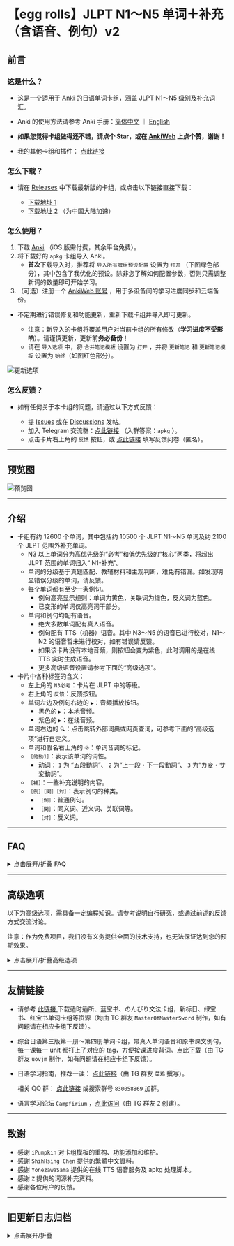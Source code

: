 # 【egg rolls】JLPT N1～N5 单词＋补充（含语音、例句）v2

## 前言

### 这是什么？

- 这是一个适用于 [Anki](https://apps.ankiweb.net/) 的日语单词卡组，涵盖 JLPT N1～N5 级别及补充词汇。

- Anki 的使用方法请参考 Anki 手册：[简体中文](https://open-spaced-repetition.github.io/anki-manual-zh-CN/intro.html) ｜ [English](https://docs.ankiweb.net/)

- **如果您觉得卡组做得还不错，请点个 Star，或在 [AnkiWeb](https://ankiweb.net/shared/info/832276382) 上点个赞，谢谢！**

- 我的其他卡组和插件： [点此链接](https://ankiweb.net/shared/by-author/842333142)

### 怎么下载？

- 请在 [Releases](https://github.com/5mdld/anki-jlpt-decks/releases) 中下载最新版的卡组，或点击以下链接直接下载：

  - [下载地址 1](https://github.com/5mdld/anki-jlpt-decks/releases/latest/download/NEW-JLPT.apkg)
  - [下载地址 2](https://gh-proxy.com/github.com/5mdld/anki-jlpt-decks/releases/latest/download/NEW-JLPT.apkg) （为中国大陆加速）  

### 怎么使用？

1. 下载 [Anki](https://apps.ankiweb.net/) （iOS 版需付费，其余平台免费）。
2. 将下载好的 `apkg` 卡组导入 Anki。  
   - **首次**下载导入时，推荐将 `导入所有牌组预设配置` 设置为 `打开` （下图绿色部分），其中包含了我优化的预设。除非您了解如何配置参数，否则只需调整新词的数量即可开始学习。
3. （可选）注册一个 [AnkiWeb 账号](https://ankiweb.net/account/signup) ，用于多设备间的学习进度同步和云端备份。

- 不定期进行错误修复和功能更新，重新下载卡组并导入即可更新。

  - 注意：新导入的卡组将覆盖用户对当前卡组的所有修改（**学习进度不受影响**）。请谨慎更新，更新前**务必备份**！
  - 请在 `导入选项` 中，将 `合并笔记模板` 设置为 `打开` ，并将 `更新笔记` 和 `更新笔记模板` 设置为 `始终`（如图红色部分）。  

![更新选项](https://pub-90b0b2afa26447b8b824c3d05d8e274f.r2.dev/uPic/20241128J8JTQp.png)

### 怎么反馈？

- 如有任何关于本卡组的问题，请通过以下方式反馈：

  - 提 [Issues](https://github.com/5mdld/anki-jlpt-decks/issues) 或在 [Discussions](https://github.com/5mdld/anki-jlpt-decks/discussions) 发帖。
  - 加入 Telegram 交流群：[点此链接](https://t.me/+tvTl5zf3auRlNDM9) （入群答案：`apkg`  ）。
  - 点击卡片右上角的 `反馈` 按钮，或 [点此链接](https://ncn8ci2h7v0y.feishu.cn/share/base/form/shrcnTh5DRxtrGWtiWTkdBlSWze?hide_NoteID=1&hide_Note+ID=1) 填写反馈问卷（匿名）。  

---

## 预览图

![预览图](https://pub-90b0b2afa26447b8b824c3d05d8e274f.r2.dev/uPic/20241206hi5zpu.png) 

---

## 介绍

- 卡组有约 12600 个单词，其中包括约 10500 个 JLPT N1～N5 单词及约 2100 个 JLPT 范围外补充单词。
  - N3 以上单词分为高优先级的“必考”和低优先级的“核心”两类，将超出 JLPT 范围的单词归入“ N1-补充”。
  - 单词的分级基于真题匹配、教辅材料和主观判断，难免有错漏。如发现明显错误分级的单词，请反馈。
  - 每个单词都有至少一条例句。
    - 例句高亮显示规则：单词为黄色，关联词为绿色，反义词为蓝色。
    - 已变形的单词仅高亮词干部分。
  - 单词和例句均配有语音。
    - 绝大多数单词配有真人语音。
    - 例句配有 TTS（机器）语音。其中 N3～N5 的语音已进行校对，N1～N2 的语音暂未进行校对，如有错误请反馈。
    - 如果该卡片没有本地音频，则按钮会变为紫色，此时调用的是在线 TTS 实时生成语音。
    - 更多高级语音设置请参考下面的“高级选项”。
- 卡片中各种标签的含义：
  - 左上角的 `N3必考`：卡片在 JLPT 中的等级。
  - 右上角的 `反馈`：反馈按钮。
  - 单词左边及例句右边的 `▶️`：音频播放按钮。
    - 黑色的 `▶️`：本地音频。
    - 紫色的 `▶️`：在线音频。
  - 单词右边的 `🔍`：点击跳转外部词典或网页查词，可参考下面的“高级选项”进行自定义。
  - 单词和假名右上角的 `②`：单词音调的标记。
  - `［他動1］`：表示该单词的词性。 
    - 动词： `1` 为 “五段動詞”、 `2` 为“上一段・下一段動詞”、 `3` 为“カ変・サ変動詞”。
  - `［補］`：一些补充说明的内容。
  - `［例］［関］［対］`：表示例句的种类。
    - `［例］`：普通例句。
    - `［関］`：同义词、近义词、关联词等。
    - `［対］`：反义词。

---

## FAQ

<details>
<summary>点击展开/折叠 FAQ</summary>

### Q. 卡组导入后不能正常显示

A. 本卡组仅保证兼容**最新版的 [官方版本 Anki](https://apps.ankiweb.net/)**，不保证兼容其他第三方或旧版 Anki（e.g. AnkiApp、AnkiPro）。  

### Q. 卡组下载很慢 / 下载失败 / 第一次导入非常慢 / 同步很慢

A. 中国大陆用户请尝试使用 VPN 等网络代理工具进行下载。

### Q. 无法发音 / 缺少媒体文件

A. 请检查媒体文件是否**完全同步到云端**，首次同步可能超过 30 分钟。必要时请使用 VPN 等网络代理工具。

### Q. Windows 上出现卡片切换延迟的问题

A. 在 Anki 设置中，将“显示驱动程序”改为“软件/ Software”。

### Q. 为什么有的卡片正面带有”ふりがな“（假名），我可以关掉吗

A. 只对“常用汉字”范围外（即 JLPT 范围外）以及仅凭假名无法判断读音的词汇添加“ふりがな”，不是所有词汇都有，无需关闭。  

如想关闭，请参考下面的“高级选项”。

### Q. （AnkiWeb）下载的时候提示 “Daily limit exceeded; please try again tomorrow.”

A. 如果您的 IP 地址在 24 小时内下载超过 25 个卡组，则会收到该提示。请尝试更换 IP 或等待 24 小时后再试。

</details>

---

## 高级选项


以下为高级选项，需具备一定编程知识。请参考说明自行研究，或通过前述的反馈方式交流讨论。  

注意：作为免费项目，我们没有义务提供全面的技术支持，也无法保证达到您的预期效果。  

<details>
<summary>点击展开/折叠高级选项</summary><br>

模板位置的视频教程：[Android](https://pub-90b0b2afa26447b8b824c3d05d8e274f.r2.dev/uPic/20241109/20241109vviFO1.mp4) ｜ [iOS](https://pub-90b0b2afa26447b8b824c3d05d8e274f.r2.dev/uPic/20241109/20241109HaTDmE.mp4) ｜ [macOS / Windows](https://pub-90b0b2afa26447b8b824c3d05d8e274f.r2.dev/uPic/20241124F22Meh.mp4)  

在卡片**正面模板**的 `function CONFIG()` 里内置了一些可修改的设置：

### * 使用繁體中文

目前尚未內建繁體中文文本，如有需要，可以自行填寫以下欄位並修改程式碼，開啟繁體中文。

- `VocabDefTC`：單字的中文解釋欄位。
- `SentDefTC1`、`SentDefTC2` 、`SentDefTC3`、`SentDefTC4`：例句 1～4 的中文解釋欄位。

```html
lang: 'zh-Hant',      // 顯示語言: 'zh-Hans' 為簡體中文；'zh-Hant' 為繁體中文
```

### * 根据不同平台修改“🔍”跳转的链接

```html
dict: {
  ios: 'moji',         // 在 iOS 使用 MOji 辞書
  android: 'moji',     // 在 Android 使用 MOji 辞書
  mac: 'dict',         // 在 macOS 使用系统自带的词典
  win: 'goldendict',   // 在 Windows 使用 GoldenDict-ng 词典
  other: 'weblio',     // 在其他平台使用 Weblio 国語辞典
},
// --- 以下为词典预设项，新增词典参考格式添加 --- //
const dictOptions = {
  'moji': 'mojisho://?search={query}',                          // MOJi 辞書 [ios|android]
  'mojidict': 'https://www.mojidict.com/searchText/{query}',    // MOJi 辞書网页版 [web]
  'dict': 'dict://{query}',                                     // macOS 词典 [mac]
  'eudic': 'eudic://dict/{query}',                              // Eudic 欧路词典 [win|mac|ios|android]
  'goldendict': 'goldendict://{query}',                         // GoldenDict-ng 词典 [win]
  'dicttango': 'dttp://app.dicttango/WordLookup?word={query}',  // DictTango [android]
  'monokakido': 'mkdictionaries:///?text={query}',              // Monokakido 物書堂 [mac|ios]
  'google': 'https://www.google.com/search?q={query}',          // Google Search [web]
  'weblio': 'https://www.weblio.jp/content/{query}',            // Weblio 国語辞典 [web]
  'weblioCJJC': 'https://cjjc.weblio.jp/content/{query}',       // Weblio 日中中日 [web]
  'takoboto': 'https://takoboto.jp/?q={query}',                 // Takoboto [web]
  'mazii': 'https://mazii.net/zh-TW/search/word/jatw/{query}',  // Mazii [web]
  'jisho': 'https://jisho.org/search/{query}',                  // Jisho [web]
  'kotobank': 'https://kotobank.jp/search?q={query}',           // Kotobank [web]
  'goo': 'https://dictionary.goo.ne.jp/srch/all/{query}/m0u/',  // Goo 辞書 [web]
}
```

### * 音频高级设置

- 正面自动发音 + 背面自动播放单词和例句发音：
  1. `牌组选项` → `音频` → 关闭 `不要自动播放音频` 
  2. 正面模板 → `function CONFIG()` → `playback: 'default'`
- 正面自动发音 + 背面仅自动播放单词发音（默认）：
  1. `牌组选项` → `音频` → 关闭 `不要自动播放音频` 
  2. 正面模板 → `function CONFIG()` → `playback: 'force'`
- 正面手动点击发音 + 背面仅自动播放单词发音：
  1. `牌组选项` → `音频` → 开启 `不要自动播放音频`
  2. 正面模板 → `function CONFIG()` → `playback: 'force'`
- 正面手动点击发音 + 背面手动点击发音：
  1. `牌组选项` → `音频` → 开启 `不要自动播放音频` 
  2. 正面模板 → `function CONFIG()` → `playback: 'default'`
- 正面完全不发音 + 背面自动播放单词和例句发音：  
  1. `牌组选项` → `音频` → 关闭 `不要自动播放音频` 
  2. 正面模板 → 删除 `{{ VocabAudio }}`
  3. 正面模板 →   `function CONFIG()` → `playback: 'default'`
- 正面完全不发音 + 背面仅自动播放单词发音：
  1. `牌组选项` → `音频` → 开启 `不要自动播放音频` 
  2. 正面模板 → 删除 `{{ VocabAudio }}`
  3. 正面模板 →   `function CONFIG()` → `playback: 'force'`
- 正面完全不发音 + 背面手动点击发音：
  1. `牌组选项` → `音频` → 开启 `不要自动播放音频`
  2. 正面模板 → 删除 `{{ VocabAudio }}`
  3. 正面模板 →   `function CONFIG()` → `playback: 'default'`

```html
playback: 'force',    // 背面播放设置: 'default' 为使用系统设置；'force' 为强制只播放单词音频
```

### * 隐藏指定字段

在待隐藏的字段前使用 `hint:` 即可。  

例如，要在卡片正面隐藏 `VocabKanji`，请在正面模板中进行以下修改：

```html
<span lang="ja">{{ hint:furigana:VocabKanji }}</span>
```

### * 控制正面单词显示模式

```
display: 'default',   // 正面单词显示: 'default' 显示汉字和注音假名；'kana' 为只显示假名；'kanji' 为只显示汉字
```

### * 例句 TTS 语音高级设置

- 默认情况下，仅对没有本地音频的例句启用在线 TTS。 如果你想为所有例句启用，请用 `// ` 注释掉 `function setEdgeTTS()` 中的以下代码：

```
if (el.childNodes.length) return
```

- 卡组默认内置了两个在线 TTS 服务器。如有需要，也可在 `domain: ''` 内填写自定义部署的域名使用自定义的在线 TTS 服务。  

  - 部署方式参考 [此链接]( https://github.com/yy4382/ms-ra-forwarder-for-ifreetime) ，选择**无 token** 部署，建议自定义域名设置得复杂一些，避免泄露。

- 支持在桌面端和 AnkiWeb 配置 TTS 音频播放快捷键。设置 `hotkey: 'G'` 启用快捷键，留空则关闭。
  - 由于浏览器限制，无法在无用户交互下连续播放音频，快捷键也无法绕过此限制。
  - 按 `G` 键尝试从第一个音频开始连续播放，如因浏览器限制而暂停播放，需再次按 `G` 键继续播放下一条。
  - 所有音频播放过一次后，按 `G` 键可连续播放。
  - AnkiWeb 原本不支持快捷键操作，开启快捷键后，可控制所有 `<audio>` 标签音频（包括卡片自带音频），仅在背面生效。

- 使用 `https://anki-azuma.0w0.live/` 可以体验东雪莲 TTS，娱乐用，访问速度和发音标准度稍逊于普通 TTS。



```
tts: {
      enable: true, // 为没有语音的例句增加在线 tts，部署参考 https://github.com/yy4382/ms-ra-forwarder-for-ifreetime
      hotkey: 'G',  // 播放快捷键，仅支持桌面端
      domain: [
        // 可以添加更多域名，按顺序依次尝试播放
        'https://anki.0w0.live/',
        'https://ms-ra-forwarder-for-ifreetime-v9q1.vercel.app/',
      ],
      params: {
        voiceName: 'ja-JP-KeitaNeural,ja-JP-NanamiNeural', // 语音为多个时随机选择一个
        speed: -4, // 语速范围 -50 到 100，0 为正常语速
      }
    }
```

### * 修改卡片字体

- 在卡片模板中找到卡片样式（css）部分。

- 如果要改成系统中已有的字体，只需在以下代码中，将字体名称添加到每个语言字体 `font-family` 的首位即可。

```
:lang(zh-Hans) {
  font-family: '您的简体中文字体名称', 'Source Han Serif CN', 'Source Han Serif JP', 'Source Han Serif TW', serif;
}
:lang(zh-Hant) {
  font-family: '您的繁体中文字体名称', 'Source Han Serif TW', 'Source Han Serif JP', 'Source Han Serif CN', serif;
}
:lang(ja) {
  font-family: '您的日文字体名称', 'Source Han Serif JP', 'Source Han Serif CN', 'Source Han Serif TW', serif;
}
```

- 如果更改为其他自定义字体：
  1. 下载字体文件并放入 Anki 的媒体文件夹。
  2. 将字体文件重命名为以 `_` 开头的名称。
  3. 修改 `@font-face` 中的 src 路径（无需修改 `font-family` 的名称，如果修改，也要同步修改样式中引用该名称的部分）。

```
@font-face {
  font-family: 'Source Han Serif CN';
  src: url('您的简体中文字体文件名') format('truetype');
  font-display: swap;
}
@font-face {
  font-family: 'Source Han Serif TW';
  src: url('您的繁体中文字体文件名') format('truetype');
  font-display: swap;
}
@font-face {
  font-family: 'Source Han Serif JP';
  src: url('您的繁体中文字体文件名') format('truetype');
  font-display: swap;
}
```

- 在 iOS 端使用其他字体时，请参考以下代码进行调整。

  - 如果只额外安装了教科书字体，可以只打开第二段 `transform: 0;` 这一行。
  - 如果完全替换了字体，就把第一段 `transform: translateY(0.6em);` 注释掉。

```
/* --- iOS 思源宋体振假名高度修复 --- */
.ios rt,
.safari rt {
  transform: translateY(0.6em);
}

/* --- iOS 若安装教科书字体开启以下样式 --- */
.ios .VocabKanji rt,
.safari .VocabKanji rt {
  /* transform: 0; */
}
```

### * 开启/关闭正面为中文，背面为日语的卡片

预览图：  

![正面效果图](https://pub-90b0b2afa26447b8b824c3d05d8e274f.r2.dev/uPic/20241206jTsBpV.png)  

#### ** 开启正面为中文，背面为日语的卡片

1. 在卡片模板中找到卡片类型部分。
2. 在卡片类型里选择“2：中-日……”。
3. **分别**将正面模板和背面模板中的 `{{ #Alt2 }}` 修改为 `{{ ^Alt2 }} `然后保存。
4. 重启 Anki 后即可看到新增的中-日模板卡片，默认与日-中模板卡片混在一起，您可以自行分组。  

  ![操作方法](https://pub-90b0b2afa26447b8b824c3d05d8e274f.r2.dev/uPic/20241206vC6C4m.png)

####  ** 关闭（删除）正面为中文，背面为日语的卡片

1. **分别**将正面模板和背面模板中的 `{{ ^Alt2 }} `修改为 `{{ #Alt2 }}` 然后保存（如上图所示）。
2. 点击 Anki 的 `工具` → `空白卡片` → `删除`（如下图所示）。  

  ![删除空白卡片](https://pub-90b0b2afa26447b8b824c3d05d8e274f.r2.dev/uPic/20241206aUZkfD.png)

</details>

---

## 友情链接

- 请参考 [此链接 ](https://ankiweb.net/shared/by-author/1681155450)下载适时适所、蓝宝书、のんびり文法卡组，新标日、绿宝书、红宝书单词卡组等资源（均由 TG 群友 `MasterOfMasterSword` 制作，如有问题请在相应卡组下反馈）。

- 综合日语第三版第一册～第四册单词卡组，带真人单词语音和原书课文例句，每一课每一 unit 都打上了对应的 tag，方便按课进度背词。[点此下载](https://ankiweb.net/shared/by-author/516873037)（由 TG 群友 `uovjm` 制作，如有问题请在相应卡组下反馈）。

- 日语学习指南，推荐一读： [点此链接](https://eaa9gdwuyv7.feishu.cn/wiki/YeOSwsG7giLuQxkcDFscUXVZn2f)（由 TG 群友 `菜鸡` 撰写）。

  相关 QQ 群： [点此链接](https://qm.qq.com/q/Iy7QuEz5WQ) 或搜索群号 `830058869` 加群。

- 语言学习论坛 `Campfirium` ，[点此访问](https://campfirium.info)（由 TG 群友 `Z` 创建）。

---

## 致谢

- 感谢 `iPumpkin` 对卡组模板的重构、功能添加和维护。
- 感謝 `ShihHsing Chen` 提供的繁體中文資料。
- 感谢 `YonezawaSama` 提供的在线 TTS 语音服务及 apkg 处理脚本。
- 感谢 `Z` 提供的词源补充资料。
- 感谢各位用户的反馈。

---

## 旧更新日志归档

<details>
<summary>点击展开/折叠</summary>

```
### 2025-01-06

- 用另一种方式修复了在正面添加 `hideFurigana()` 后，背面单词振假名显示错位的问题。
- 修复了其他一些错误。

### 2025-01-05

- 修复了在正面添加 `hideFurigana()` 后，背面单词振假名显示错位的问题。
- 修复了其他一些错误。

### 2024-12-23

- 重构了所有 N1 词汇，优化了大量释义和例句（在过去几个月内逐步进行，如果你一直使用最新版本的卡组，可能不会有太大的感知）。
- 已完成所有词汇的高亮显示。
- 将 `Note ID` 字段更名为 `NoteID`  。
- 优化了反馈链接。
- 删除了一些重复及频率过低的词汇。

### 2024-12-05

- 删除了 `Alt3` 、 `Alt4` 两个字段，将 `Level` 字段重命名为 `Frequency` 。
- 优化了已变形词汇的高亮逻辑。

### 2024-12-02

- 修复了中-日卡组背面不能正常显示的bug。

### 2024-11-30

- 优化了音频默认音量和质量，更新后需重新同步所有音频。
- 将［補］和词性 & 中文释义的位置对调。

### 2024-11-28

- 为卡组新增了预设配置。**首次**下载导入时，推荐将 `导入所有牌组预设配置` 设置为 `打开` ，其中包含了我优化后的预设。  

  老用户无需导入此配置。

### 2024-11-21

- 补充了一些词汇的词源，便于记忆。感谢 `Z` 提供的词源补充资料。

### 2024-11-19

- 优化了反馈链接，现在在 Anki 中反馈时会自动附带 Note ID，便于快速定位。
- 删除了一些重复的卡片。

### 2024-11-17

- 将卡组的 `playback` 参数默认设置为 `force` 。  
  现在在 `牌组选项` → `音频` 中开启 `不要自动播放音频` 后，卡片正面的音频将保持关闭，背面默认只播放单词发音。更多设置请参考 [此链接](https://anki-blog.pages.dev/docs/ankijp/new_jlpt_adv/#%e9%ab%98%e7%ba%a7%e9%9f%b3%e9%a2%91%e8%ae%be%e7%bd%ae)。
- 优化了一些单词的释义和例句，删除了一些重复的单词。

### 2024-10-24

- 修正了大量词汇的词性。

### 2024-10-22

- 根据 NHK 的数据，调整了大量词汇的音调，现在应该更准确了。
- 修改了一些词汇的写法和［補］内的内容。

### 2024-10-16

- 新增中-日模板的卡片，默认为关闭，开启方式请参考 [此链接](https://anki-blog.pages.dev/docs/ankijp/new_jlpt_card_cn_jp/)。
- 修改了版权声明，允许重新分发基于非商业教育用途的修改版本。

### 2024-10-14

- 修复 TTS 发音中会读出竖线符号 `｜` 的问题。
- 优化音频图标尺寸，现在可随界面同步缩放。
- 针对移动端，移除了左右边框和底部边框，使界面更简洁。如需恢复可删除模板样式最后部分。

### 2024-10-11

- 支持在桌面端和 AnkiWeb 配置 TTS 音频播放快捷键。设置 `hotkey: 'G'` 启用快捷键，留空则关闭（感谢 `iPumpkin` ）。
  - 由于浏览器限制，无法在无用户交互下连续播放音频，快捷键也无法绕过此限制。
  - 按 G 键尝试从第一个音频开始连续播放，如因浏览器限制而暂停播放，需再次按 `G` 键继续播放下一条。
  - 所有音频播放过一次后，按 `G` 键可连续播放。
  - AnkiWeb 原本不支持快捷键操作，开启快捷键后，可控制所有 `<audio>` 标签音频（包括卡片自带音频），仅在背面生效。

### 2024-10-10

- 内置的在线 TTS 语音服务使用 HTTPS，解决了 iOS 和 AnkiWeb 无法正常播放的问题。
- 在线 TTS 语音服务支持配置多个域名，按顺序依次尝试播放。

### 2024-10-09

- 对于没有语音的例句，新增了在线 TTS 语音。  
  - 在线 TTS 语音不保证准确性，按钮为紫色，与卡片自带语音区分。  
  - 在线 TTS 语音服务由群友 `YonezawaSama` 提供。如需自定义，请参考“高级选项”或 [点击这里](https://anki-blog.pages.dev/docs/ankijp/new_jlpt_intro/#%e5%9c%a8%e5%9c%a8%e7%ba%bf-tts-%e8%af%ad%e9%9f%b3%e4%b8%ad%e4%bd%bf%e7%94%a8%e8%87%aa%e5%ae%9a%e4%b9%89%e9%83%a8%e7%bd%b2%e7%9a%84%e5%9f%9f%e5%90%8d) 的教程自行部署。
  - 感谢 [ms-ra-forwarder-for-ifreetime 项目](https://github.com/yy4382/ms-ra-forwarder-for-ifreetime) 、 `iPumpkin` 的模板代码、 `YonezawaSama` 提供的服务器和 `Nickilism` 提供的灵感（排名不分先后）。
  
- 在手机端夜间模式下，将反馈链接的蓝色调整为灰色。
- 取消了邮件反馈渠道，您可以通过问卷或群聊进行反馈。如需回复，请在问卷中留下邮箱，我会根据问题情况联系您（因时间有限，无法全部回复，敬请谅解）。

### 2024-10-07

- 优化了 N1-必考词汇。
- 修正了一些错误。

### 2024-09-17

- 引入新语音源，替换部分单词的机器发音，并优化其他单词的音频效果。

### 2024-09-02

- 由于数据源不准确，已回滚音调标记的修改。

### 2024-09-01

- 卡片右上角增加 [反馈链接](https://ncn8ci2h7v0y.feishu.cn/share/base/form/shrcnTh5DRxtrGWtiWTkdBlSWze)。
- 优化了模板代码。
- 优化了音调标记（由于数据源不够准确，可能会有错误，如有错误请反馈）。

### 2024-08-26

- 删除了字段中的标签（［例］［対］［補］［訳］［関］），改用模板生成。
- 在 Android 上默认使用系统字体，不再使用自定义字体。
- 为 N2～N5 的例句添加了高亮显示功能：单词为黄色，关联词为绿色，反义词为蓝色。  
  补充：根据“学校文法”规则对单词进行高亮显示。对于已变形的单词，只高亮词干部分。
- 新增了 4 个 SentType 字段，用于标识例句类型。留空则为普通例句；“関”表示关联词；“対”表示反义词。
- 添加了新的反馈渠道，如有卡组相关问题，请 [点此反馈](https://ncn8ci2h7v0y.feishu.cn/share/base/form/shrcnTh5DRxtrGWtiWTkdBlSWze)。
- 优化了 Ankiweb 网页端的显示效果。
- 在音频前后添加了 200 毫秒的空白，尽量避免蓝牙耳机因休眠导致的音频丢失。

### 2024-08-09

- 重构了卡片模板（感谢 `@iPumpkin` 的代码）。
- 为 N3 卡组新增了例句语音。
- 优化了音频响度的一致性，减少了声音忽大忽小的情况。

### 2024-07-26

为 N4 卡组新增了例句语音。

### 2024-07-24

为 N5 卡组新增了例句语音。

### 2024-07-12

新增繁體中文版卡組，請[點此連結](https://ankiweb.net/shared/info/2013991314)（感謝 `ShihHsing Chen` 提供的資料）

### 2024-07-08

新建了一个 Telegram 交流群，[点此链接](https://t.me/+tvTl5zf3auRlNDM9) 加入。

### 2024-06-22

- 为卡片添加了“ Note ID ”字段，更新后可能会导致排序栏位错乱，请手动调整排序栏位。如果无法正常更新导入，请参考 FAQ。
- 调整了部分词汇的等级。

### 2024-06-05

- 优化音频自动播放脚本。
- 对字体进行了优化。

### 2024-04-11

新增正面中文背面日语的特别版卡组，供有需要的人使用，请移步：[点此链接](https://ankiweb.net/shared/info/1742540667)

### 2024-03-05

大幅调整词汇等级，取消“N3-补充”和“N2-补充”分类，并将所有 JLPT 范围外的卡片划入“N1-补充”中，供学有余力者参考。  
调整后的卡组有约 10000 个 JLPT 词汇和约 3000 个 JLPT 范围外词汇。

### 2024-02-27

为多释义词汇补充了大量例句（约 2000 条）。

### 2024-02-20

- 为拟声拟态词（オノマトペ）添加了标签「擬」，方便单独学习。
- 修正并补充了一些例句。

### 2024-02-12

- 新增 N1 词汇。
- 修正了大量例句假名和语音错误。

### 2024-01-27

初版发布。

</details>
```

---

## License

*本卡组所有内容均来自公开互联网资源及个人创作，并采用 [![知识共享许可协议](https://licensebuttons.net/l/by-nc/4.0/88x31.png)](https://creativecommons.org/licenses/by-nc/4.0/deed.zh) 许可。 您仅可以在**非商业用途**的前提下自由使用、分享和修改本卡组，但必须注明作者 `egg rolls` 以及 [卡组发布页面的链接](https://github.com/5mdld/anki-jlpt-decks) 。*
